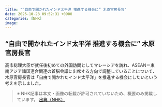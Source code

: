```yaml
---
title: "“自由で開かれたインド太平洋 推進する機会に” 木原官房長官"
date: 2025-10-23 09:52:31 +0900
categories: [NHK]
image: 
---
```

## “自由で開かれたインド太平洋 推進する機会に” 木原官房長官

高市総理大臣が就任後初めての外国訪問としてマレーシアを訪れ、ASEAN＝東南アジア諸国連合関連の首脳会議に出席する方向で調整していることについて、木原官房長官は「自由で開かれたインド太平洋」を推進する機会にしたいという考えを示しました。

> ※ NHK記事は本文・画像の転載が許可されていないため、概要のみ掲載しています。
[出典（NHK）](http://www3.nhk.or.jp/news/html/20251023/k10014957281000.html)
